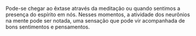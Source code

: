 Pode-se chegar ao êxtase através da meditação ou quando sentimos a presença do espírito em nós. Nesses momentos, a atividade dos neurônios na mente pode ser notada, uma sensação que pode vir acompanhada de bons sentimentos e pensamentos.

